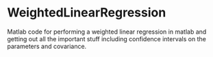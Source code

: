 # WeightedLinearRegression
Matlab code for performing a weighted linear regression in matlab and getting out all the important stuff including confidence intervals on the parameters and covariance.
